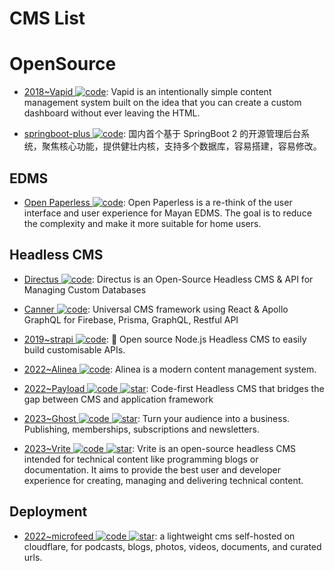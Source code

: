 # CMS List

# OpenSource

- [2018~Vapid ![code](https://ng-tech.icu/assets/code.svg)](https://www.vapid.com/): Vapid is an intentionally simple content management system built on the idea that you can create a custom dashboard without ever leaving the HTML.

- [springboot-plus ![code](https://ng-tech.icu/assets/code.svg)](https://gitee.com/xiandafu/springboot-plus): 国内首个基于 SpringBoot 2 的开源管理后台系统，聚焦核心功能，提供健壮内核，支持多个数据库，容易搭建，容易修改。

## EDMS

- [Open Paperless ![code](https://ng-tech.icu/assets/code.svg)](https://github.com/zhoubear/open-paperless): Open Paperless is a re-think of the user interface and user experience for Mayan EDMS. The goal is to reduce the complexity and make it more suitable for home users.

## Headless CMS

- [Directus ![code](https://ng-tech.icu/assets/code.svg)](https://github.com/directus/directus): Directus is an Open-Source Headless CMS & API for Managing Custom Databases

- [Canner ![code](https://ng-tech.icu/assets/code.svg)](https://github.com/Canner/canner): Universal CMS framework using React & Apollo GraphQL for Firebase, Prisma, GraphQL, Restful API

- [2019~strapi ![code](https://ng-tech.icu/assets/code.svg)](https://github.com/strapi/strapi): 🚀 Open source Node.js Headless CMS to easily build customisable APIs.

- [2022~Alinea ![code](https://ng-tech.icu/assets/code.svg)](https://github.com/alineacms/alinea): Alinea is a modern content management system.

- [2022~Payload ![code](https://ng-tech.icu/assets/code.svg) ![star](https://img.shields.io/github/stars/payloadcms/payload)](https://github.com/payloadcms/payload): Code-first Headless CMS that bridges the gap between CMS and application framework

- [2023~Ghost ![code](https://ng-tech.icu/assets/code.svg) ![star](https://img.shields.io/github/stars/tryghost/ghost)](https://github.com/tryghost/ghost): Turn your audience into a business. Publishing, memberships, subscriptions and newsletters.

- [2023~Vrite ![code](https://ng-tech.icu/assets/code.svg) ![star](https://img.shields.io/github/stars/vriteio/vrite)](https://github.com/vriteio/vrite): Vrite is an open-source headless CMS intended for technical content like programming blogs or documentation. It aims to provide the best user and developer experience for creating, managing and delivering technical content.

## Deployment

- [2022~microfeed ![code](https://ng-tech.icu/assets/code.svg) ![star](https://img.shields.io/github/stars/microfeed/microfeed)](https://github.com/microfeed/microfeed): a lightweight cms self-hosted on cloudflare, for podcasts, blogs, photos, videos, documents, and curated urls.
